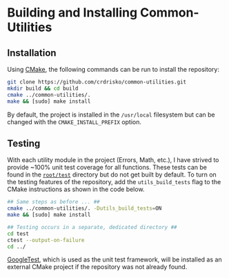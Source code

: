 # Building and Installing Common-Utilities

## Installation

Using [CMake](https://cmake.org), the following commands can be run to install the repository:

```bash
git clone https://github.com/crdrisko/common-utilities.git
mkdir build && cd build
cmake ../common-utilities/.
make && [sudo] make install
```

By default, the project is installed in the `/usr/local` filesystem but can be changed with the `CMAKE_INSTALL_PREFIX` option.

## Testing

With each utility module in the project (Errors, Math, etc.), I have strived to provide ~100% unit test coverage for all functions. These tests can be found in the [`root/test`](https://github.com/crdrisko/common-utilities/tree/master/test) directory but do not get built by default. To turn on the testing features of the repository, add the `utils_build_tests` flag to the CMake instructions as shown in the code below.

```bash
## Same steps as before ... ##
cmake ../common-utilities/. -Dutils_build_tests=ON
make && [sudo] make install

## Testing occurs in a separate, dedicated directory ##
cd test
ctest --output-on-failure
cd ../
```

[GoogleTest](https://github.com/google/googletest), which is used as the unit test framework, will be installed as an external CMake project if the repository was not already found.
